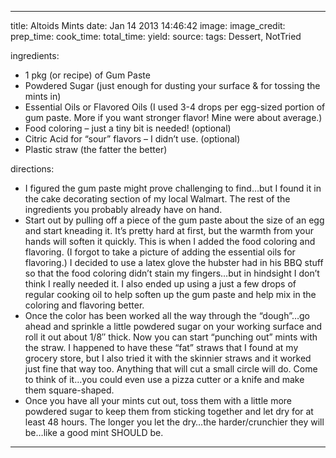 ---

title: Altoids Mints
date: Jan 14 2013 14:46:42
image:
image_credit:
prep_time:
cook_time:
total_time:
yield:
source:
tags: Dessert, NotTried

ingredients:
- 1 pkg (or recipe) of Gum Paste
- Powdered Sugar (just enough for dusting your surface & for tossing the mints in)
- Essential Oils or Flavored Oils (I used 3-4 drops per egg-sized portion of gum paste. More if you want stronger flavor! Mine were about average.)
- Food coloring – just a tiny bit is needed! (optional)
- Citric Acid for “sour” flavors – I didn’t use. (optional)
- Plastic straw (the fatter the better)

directions:
- I figured the gum paste might prove challenging to find…but I found it in the cake decorating section of my local Walmart. The rest of the ingredients you probably already have on hand.
- Start out by pulling off a piece of the gum paste about the size of an egg and start kneading it. It’s pretty hard at first, but the warmth from your hands will soften it quickly. This is when I added the food coloring and flavoring. (I forgot to take a picture of adding the essential oils for flavoring.) I decided to use a latex glove the hubster had in his BBQ stuff so that the food coloring didn’t stain my fingers…but in hindsight I don’t think I really needed it. I also ended up using a just a few drops of regular cooking oil to help soften up the gum paste and help mix in the coloring and flavoring better.
- Once the color has been worked all the way through the “dough”…go ahead and sprinkle a little powdered sugar on your working surface and roll it out about 1/8″ thick. Now you can start “punching out” mints with the straw. I happened to have these “fat” straws that I found at my grocery store, but I also tried it with the skinnier straws and it worked just fine that way too. Anything that will cut a small circle will do. Come to think of it…you could even use a pizza cutter or a knife and make them square-shaped.
- Once you have all your mints cut out, toss them with a little more powdered sugar to keep them from sticking together and let dry for at least 48 hours. The longer you let the dry…the harder/crunchier they will be…like a good mint SHOULD be.

---